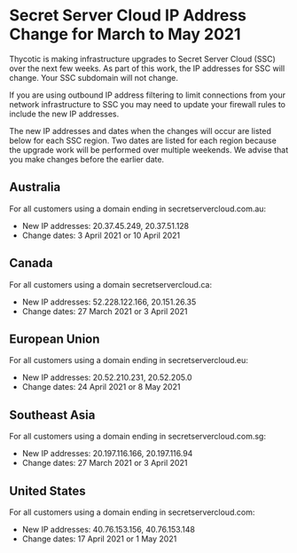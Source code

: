 [title]: # (SSC IP Change for March to May 2021)
[tags]: # (Upgrade, IP change, secret server cloud)
[priority]: # (1000)

# Secret Server Cloud IP Address Change for March to May 2021

Thycotic is making infrastructure upgrades to Secret Server Cloud (SSC) over the next few weeks. As part of this work, the IP addresses for SSC will change. Your SSC subdomain will not change.

If you are using outbound IP address filtering to limit connections from your network infrastructure to SSC you may need to update your firewall rules to include the new IP addresses.

The new IP addresses and dates when the changes will occur are listed below for each SSC region. Two dates are listed for each region because the upgrade work will be performed over multiple weekends. We advise that you make changes before the earlier date.

## Australia

For all customers using a domain ending in secretservercloud.com.au:

- New IP addresses: 20.37.45.249, 20.37.51.128
- Change dates: 3 April 2021 or 10 April 2021

## Canada

For all customers using a domain secretservercloud.ca:

- New IP addresses: 52.228.122.166, 20.151.26.35
- Change dates: 27 March 2021 or 3 April 2021

## European Union

For all customers using a domain ending in secretservercloud.eu:

- New IP addresses: 20.52.210.231, 20.52.205.0
- Change dates: 24 April 2021 or 8 May 2021

## Southeast Asia

For all customers using a domain ending in secretservercloud.com.sg:

- New IP addresses: 20.197.116.166, 20.197.116.94
- Change dates: 27 March 2021 or 3 April 2021

## United States

For all customers using a domain ending in secretservercloud.com:

- New IP addresses: 40.76.153.156, 40.76.153.148
- Change dates: 17 April 2021 or 1 May 2021

